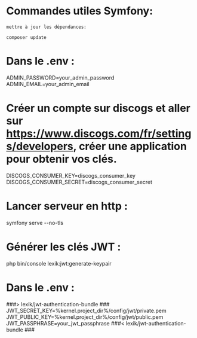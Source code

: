 # Commandes utiles Symfony:

`mettre à jour les dépendances:`

```
composer update
```

# Dans le .env :
ADMIN_PASSWORD=your_admin_password
ADMIN_EMAIL=your_admin_email

# Créer un compte sur discogs et aller sur https://www.discogs.com/fr/settings/developers, créer une application pour obtenir vos clés.
DISCOGS_CONSUMER_KEY=discogs_consumer_key
DISCOGS_CONSUMER_SECRET=discogs_consumer_secret

# Lancer serveur en http :
symfony serve --no-tls

# Générer les clés JWT :
php bin/console lexik:jwt:generate-keypair
# Dans le .env : 
###> lexik/jwt-authentication-bundle ###
JWT_SECRET_KEY=%kernel.project_dir%/config/jwt/private.pem
JWT_PUBLIC_KEY=%kernel.project_dir%/config/jwt/public.pem
JWT_PASSPHRASE=your_jwt_passphrase
###< lexik/jwt-authentication-bundle ###